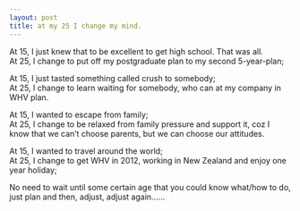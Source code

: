 ```yaml
---
layout: post
title: at my 25 I change my mind.
---
```


<p>At 15, I just knew that to be excellent to get high school. That was all.<br />
At 25, I change to put off my postgraduate plan to my second 5-year-plan; </p>
<p>At 15, I just tasted something called crush to somebody;<br />
At 25, I change to learn waiting for somebody, who can at my company in WHV plan. </p>
<p>At 15, I wanted to escape from family;<br />
At 25, I change to be relaxed from family pressure and support it, coz I know that we can&#8217;t choose parents, but we can choose our attitudes. </p>
<p>At 15, I wanted to travel around the world;<br />
At 25, I change to get WHV in 2012, working in New Zealand and enjoy one year holiday;</p>
<p>No need to wait until some certain age that you could know what/how to do, just plan and then, adjust, adjust again……</p>
